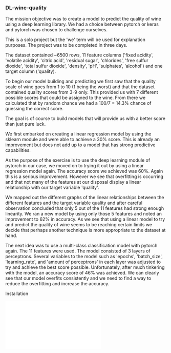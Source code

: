 ### DL-wine-quality

The mission objective was to create a model to predict the quality of wine using a deep learning library. We had a choice between pytorch or keras and pytorch was chosen to challenge ourselves.

This is a solo project but the 'we' term will be used for explanation purposes. The project was to be completed in three days.

The dataset contained ~6500 rows, 11 feature columns ('fixed acidity', 'volatile acidity', 'citric acid', 'residual sugar', 'chlorides', 'free sulfur dioxide', 'total sulfur dioxide', 'density', 'pH', 'sulphates', 'alcohol') and one target column ('quality).

To begin our model building and predicting we first saw that the quality scale of wine goes from 1 to 10 (1 being the worst) and that the dataset contained quality scores from 3-9 only. This provided us with 7 different possible scores that could be assigned to the wine. From there we calculated that by random chance we had a 100/7 = 14.3% chance of guessing the correct score.

The goal is of course to build models that will provide us with a better score than just pure luck.

We first embarked on creating a linear regression model by using the sklearn module and were able to achieve a 30% score. This is already an improvement but does not add up to a model that has strong predictive capabilities.

As the purpose of the exercise is to use the deep learning module of pytorch in our case, we moved on to trying it out by using a linear regression model again. The accuracy score we achieved was 60%. Again this is a serious improvement. However we see that overfitting is occurring and that not many of the features at our disposal display a linear relationship with our target variable 'quality'.

We mapped out the different graphs of the linear relationships between the different features and the target variable quality and after careful observation concluded that only 5 out of the 11 features had strong enough linearity. We ran a new model by using only those 5 features and noted an improvement to 62% in accuracy. As we see that using a linear model to try and predict the quality of wine seems to be reaching certain limits we decide that perhaps another technique is more appropriate to the dataset at hand.

The next idea was to use a multi-class classification model with pytorch again. The 11 features were used. The model consisted of 3 layers of perceptrons. Several variables to the model such as 'epochs', 'batch_size', 'learning_rate', and 'amount of perceptrons' in each layer was adjusted to try and achieve the best score possible. Unfortunately, after much tinkering with the model, an accuracy score of 46% was achieved. We can clearly see that our model overfits consistently and we need to find a way to reduce the overfitting and increase the accuracy.


Installation 

![Installation package](DL-wine-quality/packagelist.txt)
